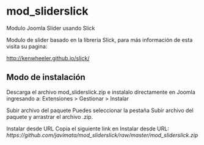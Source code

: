 # mod_sliderslick
Modulo Joomla Slider usando Slick

Modulo de slider basado en la libreria Slick, para más información de esta visita su pagina: 

http://kenwheeler.github.io/slick/

## Modo de instalación
Descarga el archivo mod_sliderslick.zip e instalalo directamente en Joomla ingresando a: Extensiones > Gestionar > Instalar

Subir archivo del paquete
Puedes seleccionar la pestaña Subir archivo del paquete y arrastrar el archivo .zip.

Instalar desde URL
Copia el siguiente link en Instalar desde URL:
*https://<i></i>github.com/javimata/mod_sliderslick/raw/master/mod_sliderslick.zip*
